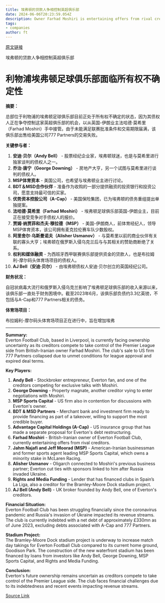 ```yaml
---
title: 埃弗顿的贷款人争相控制英超俱乐部
date: 2024-06-06T20:23:59.054Z
description: Owner Farhad Moshiri is entertaining offers from rival creditors after sale to 777 Partners collapsed
tags: 
- companies
author: ft
---
```


[原文链接](https://ft.com/content/eb794014-38ad-4405-be03-976193785870)

埃弗顿的贷款人争相控制英超俱乐部

# 利物浦埃弗顿足球俱乐部面临所有权不确定性

**摘要：**

总部位于利物浦的埃弗顿足球俱乐部目前正处于所有权不确定的状态，因为其债权人正在争夺控制这家英超俱乐部的机会，以从英国-伊朗业主法哈德·莫希里（Farhad Moshiri）手中接管。由于未能满足联赛批准条件和交易期限届满，该俱乐部出售给美国公司777 Partners的交易失败。

**关键参与者：**

1. **安迪·贝尔（Andy Bell）** - 股票经纪企业家，埃弗顿球迷，也是与莫希里进行独家谈判的债权人之一。
2. **乔治·唐宁（George Downing）** - 房地产大亨，另一个试图与莫希里进行谈判的债权人。
3. **MSP体育资本** - 美国公司，也希望与埃弗顿业主进行讨论。
4. **BDT＆MSD合作伙伴** - 准备作为收购的一部分提供融资的投资银行和投资公司，愿意支持最可信的买家。
5. **优势资本控股公司（A-Cap）** - 美国保险集团，已为埃弗顿的债务重组提出单独提案。
6. **法哈德·莫希里（Farhad Moshiri）** - 埃弗顿足球俱乐部英国-伊朗业主，目前正在接受竞争对手债权人的报价。
7. **贾姆·纳贾菲和杰夫·穆拉德（MSP）** - 美国-伊朗商人，前体育经纪人，领导MSP体育资本，该公司拥有麦克拉伦赛车队少数股权。
8. **阿里舍尔·乌斯曼诺夫（Alisher Usmanov）** - 与莫希里以前的商业伙伴有关联的寡头大亨；埃弗顿在俄罗斯入侵乌克兰后与与其相关的赞助商断绝了关系。
9. **权利和媒体融资** - 为西班牙西甲联赛俱乐部提供资金的贷款人，也是布拉姆利-摩尔码头体育场项目的债权人。
10. **AJ Bell（安迪·贝尔）** - 由埃弗顿债权人安迪·贝尔创立的英国经纪公司。

**财务状况：**

自冠状病毒大流行和俄罗斯入侵乌克兰影响了埃弗顿足球俱乐部的收入来源以来，该俱乐部一直处于财务困境中。截至2023年6月，该俱乐部负债约3.3亿英镑，不包括与A-Cap和777 Partners相关的债务。

**体育场项目：**

布拉姆利-摩尔码头体育场项目正在进行中，旨在增加埃弗

---

 **Summary:**  
Everton Football Club, based in Liverpool, is currently facing ownership uncertainty as its creditors compete to take control of the Premier League side from British-Iranian owner Farhad Moshiri. The club's sale to US firm 777 Partners collapsed due to unmet conditions for league approval and expired deal terms.

**Key Players:**  
1. **Andy Bell** - Stockbroker entrepreneur, Everton fan, and one of the creditors competing for exclusive talks with Moshiri.
2. **George Downing** - Property magnate, another creditor vying to enter negotiations with Moshiri.
3. **MSP Sports Capital** - US firm also in contention for discussions with Everton's owner.
4. **BDT & MSD Partners** - Merchant bank and investment firm ready to provide financing as part of a takeover, willing to support the most credible buyer.
5. **Advantage Capital Holdings (A-Cap)** - US insurance group that has made a separate proposal for Everton's debt restructuring.
6. **Farhad Moshiri** - British-Iranian owner of Everton Football Club, currently entertaining offers from rival creditors.
7. **Jahm Najafi and Jeff Moorad (MSP)** - American-Iranian businessman and former sports agent leading MSP Sports Capital, which owns a minority stake in McLaren Racing.
8. **Alisher Usmanov** - Oligarch connected to Moshiri's previous business partner; Everton cut ties with sponsors linked to him after Russia invaded Ukraine.
9. **Rights and Media Funding** - Lender that has financed clubs in Spain’s La Liga, also a creditor for the Bramley-Moore Dock stadium project.
10. **AJ Bell (Andy Bell)** - UK broker founded by Andy Bell, one of Everton's creditors.

**Financial Situation:**  
Everton Football Club has been struggling financially since the coronavirus pandemic and Russia's invasion of Ukraine impacted its revenue streams. The club is currently indebted with a net debt of approximately £330mn as of June 2023, excluding debts associated with A-Cap and 777 Partners.

**Stadium Project:**  
The Bramley-Moore Dock stadium project is underway to increase match day takings for Everton Football Club compared to its current home ground, Goodison Park. The construction of the new waterfront stadium has been financed by loans from investors like Andy Bell, George Downing, MSP Sports Capital, and Rights and Media Funding.

**Conclusion:**  
Everton's future ownership remains uncertain as creditors compete to take control of the Premier League side. The club faces financial challenges due to its indebtedness and recent events impacting revenue streams.

[Source Link](https://ft.com/content/eb794014-38ad-4405-be03-976193785870)

